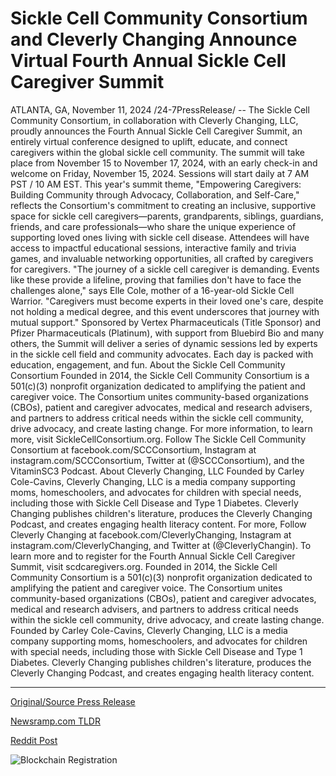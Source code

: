 # Sickle Cell Community Consortium and Cleverly Changing Announce Virtual Fourth Annual Sickle Cell Caregiver Summit

ATLANTA, GA, November 11, 2024 /24-7PressRelease/ -- The Sickle Cell Community Consortium, in collaboration with Cleverly Changing, LLC, proudly announces the Fourth Annual Sickle Cell Caregiver Summit, an entirely virtual conference designed to uplift, educate, and connect caregivers within the global sickle cell community. The summit will take place from November 15 to November 17, 2024, with an early check-in and welcome on Friday, November 15, 2024. Sessions will start daily at 7 AM PST / 10 AM EST.  This year's summit theme, "Empowering Caregivers: Building Community through Advocacy, Collaboration, and Self-Care," reflects the Consortium's commitment to creating an inclusive, supportive space for sickle cell caregivers—parents, grandparents, siblings, guardians, friends, and care professionals—who share the unique experience of supporting loved ones living with sickle cell disease. Attendees will have access to impactful educational sessions, interactive family and trivia games, and invaluable networking opportunities, all crafted by caregivers for caregivers.  "The journey of a sickle cell caregiver is demanding. Events like these provide a lifeline, proving that families don't have to face the challenges alone," says Elle Cole, mother of a 16-year-old Sickle Cell Warrior. "Caregivers must become experts in their loved one's care, despite not holding a medical degree, and this event underscores that journey with mutual support."  Sponsored by Vertex Pharmaceuticals (Title Sponsor) and Pfizer Pharmaceuticals (Platinum), with support from Bluebird Bio and many others, the Summit will deliver a series of dynamic sessions led by experts in the sickle cell field and community advocates. Each day is packed with education, engagement, and fun.  About the Sickle Cell Community Consortium Founded in 2014, the Sickle Cell Community Consortium is a 501(c)(3) nonprofit organization dedicated to amplifying the patient and caregiver voice. The Consortium unites community-based organizations (CBOs), patient and caregiver advocates, medical and research advisers, and partners to address critical needs within the sickle cell community, drive advocacy, and create lasting change. For more information, to learn more, visit SickleCellConsortium.org. Follow The Sickle Cell Community Consortium at facebook.com/SCCConsortium, Instagram at instagram.com/SCCConsortium, Twitter at (@SCCConsortium), and the VitaminSC3 Podcast.  About Cleverly Changing, LLC Founded by Carley Cole-Cavins, Cleverly Changing, LLC is a media company supporting moms, homeschoolers, and advocates for children with special needs, including those with Sickle Cell Disease and Type 1 Diabetes. Cleverly Changing publishes children's literature, produces the Cleverly Changing Podcast, and creates engaging health literacy content. For more, Follow Cleverly Changing at facebook.com/CleverlyChanging, Instagram at instagram.com/CleverlyChanging, and Twitter at (@CleverlyChangin).  To learn more and to register for the Fourth Annual Sickle Cell Caregiver Summit, visit scdcaregivers.org.  Founded in 2014, the Sickle Cell Community Consortium is a 501(c)(3) nonprofit organization dedicated to amplifying the patient and caregiver voice. The Consortium unites community-based organizations (CBOs), patient and caregiver advocates, medical and research advisers, and partners to address critical needs within the sickle cell community, drive advocacy, and create lasting change.  Founded by Carley Cole-Cavins, Cleverly Changing, LLC is a media company supporting moms, homeschoolers, and advocates for children with special needs, including those with Sickle Cell Disease and Type 1 Diabetes. Cleverly Changing publishes children's literature, produces the Cleverly Changing Podcast, and creates engaging health literacy content. 

---

[Original/Source Press Release](https://www.24-7pressrelease.com/press-release/516067/sickle-cell-community-consortium-and-cleverly-changing-announce-virtual-fourth-annual-sickle-cell-caregiver-summit)
                    

[Newsramp.com TLDR](https://newsramp.com/curated-news/fourth-annual-sickle-cell-caregiver-summit-empowering-caregivers/08ecdb11ec7cfeadb78b1b3d5276966d) 

 



[Reddit Post](https://www.reddit.com/r/HealthCareNewsInfo/comments/1gonee2/fourth_annual_sickle_cell_caregiver_summit/) 



![Blockchain Registration](https://cdn.newsramp.app/24-7PressRelease/qrcode/2411/11/yogaZDLE.webp)